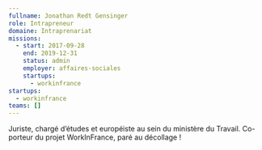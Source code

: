 ```yaml
---
fullname: Jonathan Redt Gensinger
role: Intrapreneur
domaine: Intraprenariat
missions:
  - start: 2017-09-28
    end: 2019-12-31
    status: admin
    employer: affaires-sociales
    startups:
      - workinfrance
startups:
  - workinfrance
teams: []
---
```

Juriste, chargé d’études et européiste au sein du ministère du Travail. Co-porteur du projet WorkInFrance, paré au décollage !